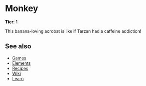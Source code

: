 # Monkey

**Tier**: 1

This banana-loving acrobat is like if Tarzan had a caffeine addiction!

## See also

* [Games](/wiki/games)
* [Elements](/wiki/elements)
* [Recipes](/wiki/recipes)
* [Wiki](/wiki/index)
* [Learn](/learn/index)
